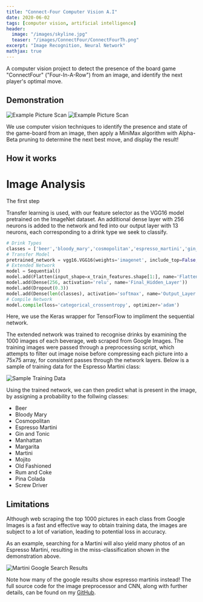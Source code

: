 ```yaml
---
title: "Connect-Four Computer Vision A.I"
date: 2020-06-02
tags: [computer vision, artificial intelligence]
header:
  image: "/images/skyline.jpg"
  teaser: "/images/ConnectFour/ConnectFourTh.png"
excerpt: "Image Recognition, Neural Network"
mathjax: true
---
```


A computer vision project to detect the presence of the board game "ConnectFour" ("Four-In-A-Row") from an image, and identify the next player's optimal move. 

## Demonstration

<img src="{{ site.url }}{{ site.baseurl }}/images/ConnectFour/ExampleOutput1.png" alt="Example Picture Scan">

<img src="{{ site.url }}{{ site.baseurl }}/images/ConnectFour/ExampleOutput2.png" alt="Example Picture Scan">

We use computer vision techniques to identify the presence and state of the game-board from an image, then apply a MiniMax algorithm with Alpha-Beta pruning to determine the next best move, and display the result!

## How it works

# Image Analysis

The first step

Transfer learning is used, with our feature selector as the VGG16 model pretrained on the ImageNet dataset. An additional dense layer with 256 neurons is added to the network and fed into our output layer with 13 neurons, each corresponding to a drink type we seek to classify.

```python
# Drink Types
classes = ['beer','bloody_mary','cosmopolitan','espresso_martini','gin_and_tonic','manhattan','margarita','martini','mojito','old_fashioned','rum_and_coke','pina_colada','screwdriver']
# Transfer Model
pretrained_network = vgg16.VGG16(weights='imagenet', include_top=False, input_shape=(target_size[0], target_size[1], 3))
# Extended Network
model = Sequential()
model.add(Flatten(input_shape=x_train_features.shape[1:], name='Flatten_Layer'))
model.add(Dense(256, activation='relu', name='Final_Hidden_Layer'))
model.add(Dropout(0.3))
model.add(Dense(len(classes), activation='softmax', name='Output_Layer'))
# Compile Network
model.compile(loss='categorical_crossentropy', optimizer='adam')
```
Here, we use the Keras wrapper for TensorFlow to impliment the sequential network.

The extended network was trained to recognise drinks by examining the 1000 images of each beverage, web scraped from Google Images. The training images were passed through a preprocessing script, which attempts to filter out image noise before compressing each picture into a 75x75 array, for consistent passes through the network layers. Below is a sample of training data for the Espresso Martini class:

<img src="{{ site.url }}{{ site.baseurl }}/images/CocktailClassifier/EspressoMartinis.PNG" alt="Sample Training Data">

Using the trained network, we can then predict what is present in the image, by assigning a probability to the follwing classes:
- Beer
- Bloody Mary
- Cosmopolitan
- Espresso Martini
- Gin and Tonic
- Manhattan
- Margarita
- Martini
- Mojito
- Old Fashioned
- Rum and Coke
- Pina Colada
- Screw Driver

## Limitations

Although web scraping the top 1000 pictures in each class from Google Images is a fast and effective way to obtain training data, the images are subject to a lot of variation, leading to potential loss in accuracy.

As an example, searching for a Martini will also yield many photos of an Espresso Martini, resulting in the miss-classification shown in the demonstration above.

<img src="{{ site.url }}{{ site.baseurl }}/images/CocktailClassifier/SearchResults.PNG" alt="Martini Google Search Results">

Note how many of the google results show espresso martinis instead! The full source code for the image preprocessor and CNN, along with further details, can be found on my [GitHub](https://github.com/Matt-Jennings-GitHub).
